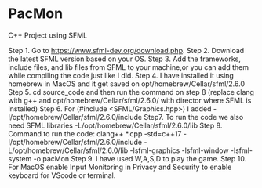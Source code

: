 # PacMon
C++ Project using SFML

Step 1. Go to https://www.sfml-dev.org/download.php.
Step 2. Download the latest SFML version based on your OS.
Step 3. Add the frameworks, include files, and lib files from SFML to your machine,or you can add them while compiling the code just like I did.
Step 4. I have installed it using homebrew in MacOS and it get saved on opt/homebrew/Cellar/sfml/2.6.0
Step 5. cd source_code and then run the command on step 8 (replace clang with g++ and opt/homebrew/Cellar/sfml/2.6.0/ with director where SFML is installed)
Step 6. For (#include <SFML/Graphics.hpp>) I added -I/opt/homebrew/Cellar/sfml/2.6.0/include
Step7. To run the code we also need SFML libraries -L/opt/homebrew/Cellar/sfml/2.6.0/lib
Step 8. Command to run the code:
 clang++ *.cpp -std=c++17 -I/opt/homebrew/Cellar/sfml/2.6.0/include -L/opt/homebrew/Cellar/sfml/2.6.0/lib -lsfml-graphics -lsfml-window -lsfml-system -o pacMon
Step 9. I have used W,A,S,D to play the game.
Step 10. For MacOS enable Input Monitoring in Privacy and Security to enable keyboard for VScode or terminal.

